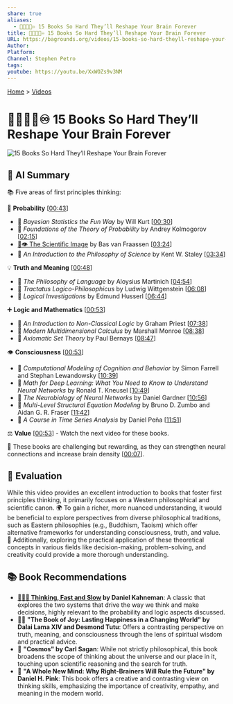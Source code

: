 ```yaml
---
share: true
aliases:
  - 🧠💪🤯🔄♾️ 15 Books So Hard They’ll Reshape Your Brain Forever
title: 🧠💪🤯🔄♾️ 15 Books So Hard They’ll Reshape Your Brain Forever
URL: https://bagrounds.org/videos/15-books-so-hard-theyll-reshape-your-brain-forever
Author: 
Platform: 
Channel: Stephen Petro
tags: 
youtube: https://youtu.be/XxWOZs9v3NM
---
```

[Home](../index.md) > [Videos](./index.md)  
# 🧠💪🤯🔄♾️ 15 Books So Hard They’ll Reshape Your Brain Forever  
![15 Books So Hard They’ll Reshape Your Brain Forever](https://youtu.be/XxWOZs9v3NM)  
  
## 🤖 AI Summary  
📚 Five areas of first principles thinking:  
  
🎲 **Probability** \[[00:43](http://www.youtube.com/watch?v=XxWOZs9v3NM&t=43)\]  
* 📖 *Bayesian Statistics the Fun Way* by Will Kurt \[[00:30](http://www.youtube.com/watch?v=XxWOZs9v3NM&t=30)\]  
* 📖 *Foundations of the Theory of Probability* by Andrey Kolmogorov \[[02:15](http://www.youtube.com/watch?v=XxWOZs9v3NM&t=135)\]  
* [🧪👁️ The Scientific Image](../books/the-scientific-image.md) by Bas van Fraassen \[[03:24](http://www.youtube.com/watch?v=XxWOZs9v3NM&t=204)\]  
* 📖 *An Introduction to the Philosophy of Science* by Kent W. Staley \[[03:34](http://www.youtube.com/watch?v=XxWOZs9v3NM&t=214)\]  
  
💡 **Truth and Meaning** \[[00:48](http://www.youtube.com/watch?v=XxWOZs9v3NM&t=48)\]  
* 📖 *The Philosophy of Language* by Aloysius Martinich \[[04:54](http://www.youtube.com/watch?v=XxWOZs9v3NM&t=294)\]  
* 📖 *Tractatus Logico-Philosophicus* by Ludwig Wittgenstein \[[06:08](http://www.youtube.com/watch?v=XxWOZs9v3NM&t=368)\]  
* 📖 *Logical Investigations* by Edmund Husserl \[[06:44](http://www.youtube.com/watch?v=XxWOZs9v3NM&t=404)\]  
  
➕ **Logic and Mathematics** \[[00:53](http://www.youtube.com/watch?v=XxWOZs9v3NM&t=53)\]  
* 📖 *An Introduction to Non-Classical Logic* by Graham Priest \[[07:38](http://www.youtube.com/watch?v=XxWOZs9v3NM&t=458)\]  
* 📖 *Modern Multidimensional Calculus* by Marshall Monroe \[[08:38](http://www.youtube.com/watch?v=XxWOZs9v3NM&t=518)\]  
* 📖 *Axiomatic Set Theory* by Paul Bernays \[[08:47](http://www.youtube.com/watch?v=XxWOZs9v3NM&t=527)\]  
  
👁️ **Consciousness** \[[00:53](http://www.youtube.com/watch?v=XxWOZs9v3NM&t=53)\]  
* 📖 *Computational Modeling of Cognition and Behavior* by Simon Farrell and Stephan Lewandowsky \[[10:39](http://www.youtube.com/watch?v=XxWOZs9v3NM&t=639)\]  
* 📖 *Math for Deep Learning: What You Need to Know to Understand Neural Networks* by Ronald T. Kneusel \[[10:49](http://www.youtube.com/watch?v=XxWOZs9v3NM&t=649)\]  
* 📖 *The Neurobiology of Neural Networks* by Daniel Gardner \[[10:56](http://www.youtube.com/watch?v=XxWOZs9v3NM&t=656)\]  
* 📖 *Multi-Level Structural Equation Modeling* by Bruno D. Zumbo and Aidan G. R. Fraser \[[11:42](http://www.youtube.com/watch?v=XxWOZs9v3NM&t=702)\]  
* 📖 *A Course in Time Series Analysis* by Daniel Peña \[[11:51](http://www.youtube.com/watch?v=XxWOZs9v3NM&t=711)\]  
  
⚖️ **Value** \[[00:53](http://www.youtube.com/watch?v=XxWOZs9v3NM&t=53)\] - Watch the next video for these books.  
  
💪 These books are challenging but rewarding, as they can strengthen neural connections and increase brain density \[[00:07](http://www.youtube.com/watch?v=XxWOZs9v3NM&t=7)\].  
  
## 🤔 Evaluation  
While this video provides an excellent introduction to books that foster first principles thinking, it primarily focuses on a Western philosophical and scientific canon. 🌍 To gain a richer, more nuanced understanding, it would be beneficial to explore perspectives from diverse philosophical traditions, such as Eastern philosophies (e.g., Buddhism, Taoism) which offer alternative frameworks for understanding consciousness, truth, and value. 🧠 Additionally, exploring the practical application of these theoretical concepts in various fields like decision-making, problem-solving, and creativity could provide a more thorough understanding.  
  
## 📚 Book Recommendations  
* **[🤔🐇🐢 Thinking, Fast and Slow](../books/thinking-fast-and-slow.md) by Daniel Kahneman**: A classic that explores the two systems that drive the way we think and make decisions, highly relevant to the probability and logic aspects discussed.  
* 🧘‍♀️ **"The Book of Joy: Lasting Happiness in a Changing World" by Dalai Lama XIV and Desmond Tutu**: Offers a contrasting perspective on truth, meaning, and consciousness through the lens of spiritual wisdom and practical advice.  
* 🌌 **"Cosmos" by Carl Sagan**: While not strictly philosophical, this book broadens the scope of thinking about the universe and our place in it, touching upon scientific reasoning and the search for truth.  
* 🎨 **"A Whole New Mind: Why Right-Brainers Will Rule the Future" by Daniel H. Pink**: This book offers a creative and contrasting view on thinking skills, emphasizing the importance of creativity, empathy, and meaning in the modern world.
